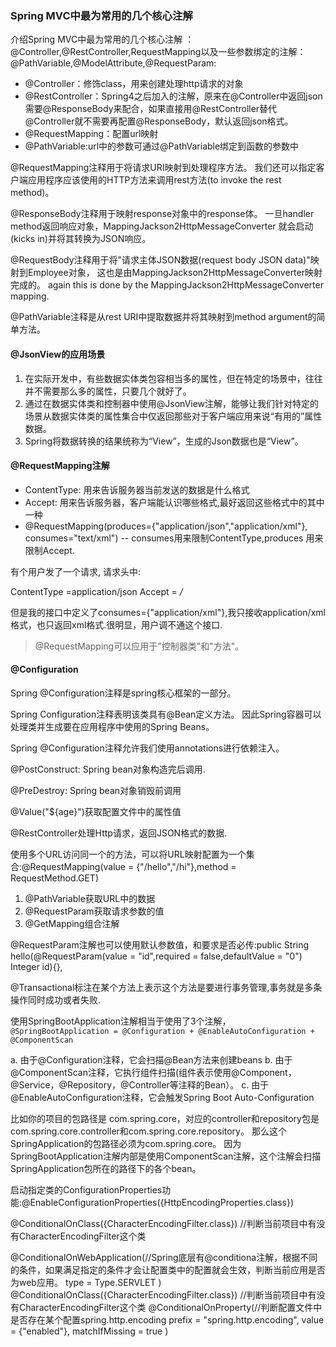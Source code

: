 ### Spring MVC中最为常用的几个核心注解

介绍Spring MVC中最为常用的几个核心注解
：@Controller,@RestController,RequestMapping以及一些参数绑定的注解：@PathVariable,@ModelAttribute,@RequestParam:

* @Controller：修饰class，用来创建处理http请求的对象
* @RestController：Spring4之后加入的注解，原来在@Controller中返回json需要@ResponseBody来配合，如果直接用@RestController替代@Controller就不需要再配置@ResponseBody，默认返回json格式。
* @RequestMapping：配置url映射
* @PathVariable:url中的参数可通过@PathVariable绑定到函数的参数中

@RequestMapping注释用于将请求URI映射到处理程序方法。
我们还可以指定客户端应用程序应该使用的HTTP方法来调用rest方法(to invoke the rest method)。

@ResponseBody注释用于映射response对象中的response体。
一旦handler method返回响应对象，MappingJackson2HttpMessageConverter
就会启动(kicks in)并将其转换为JSON响应。

@RequestBody注释用于将"请求主体JSON数据(request body JSON data)"映射到Employee对象，
这也是由MappingJackson2HttpMessageConverter映射完成的。
again this is done by the MappingJackson2HttpMessageConverter mapping.

@PathVariable注释是从rest URI中提取数据并将其映射到method argument的简单方法。

#### @JsonView的应用场景

1. 在实际开发中，有些数据实体类包容相当多的属性，但在特定的场景中，往往并不需要那么多的属性，只要几个就好了。
2. 通过在数据实体类和控制器中使用@JsonView注解，能够让我们针对特定的场景从数据实体类的属性集合中仅返回那些对于客户端应用来说“有用的”属性数据。
3. Spring将数据转换的结果统称为“View”，生成的Json数据也是“View”。

#### @RequestMapping注解

* ContentType: 用来告诉服务器当前发送的数据是什么格式 
* Accept: 用来告诉服务器，客户端能认识哪些格式,最好返回这些格式中的其中一种 
* @RequestMapping(produces={"application/json","application/xml"}, consumes="text/xml") -- consumes用来限制ContentType,produces 用来限制Accept.

有个用户发了一个请求, 请求头中:

ContentType =application/json 
Accept      =  */*  

但是我的接口中定义了consumes={"application/xml"},我只接收application/xml 格式，也只返回xml格式.很明显，用户调不通这个接口.

>@RequestMapping可以应用于"控制器类"和"方法"。 

#### @Configuration

Spring @Configuration注释是spring核心框架的一部分。 

Spring Configuration注释表明该类具有@Bean定义方法。
因此Spring容器可以处理类并生成要在应用程序中使用的Spring Beans。

Spring @Configuration注释允许我们使用annotations进行依赖注入。 

@PostConstruct: Spring bean对象构造完后调用.

@PreDestroy: Spring bean对象销毁前调用

@Value("${age}")获取配置文件中的属性值

@RestController处理Http请求，返回JSON格式的数据.

使用多个URL访问同一个的方法，可以将URL映射配置为一个集合:@RequestMapping(value = {"/hello","/hi"},method = RequestMethod.GET)

1. @PathVariable获取URL中的数据
2. @RequestParam获取请求参数的值
3. @GetMapping组合注解

@RequestParam注解也可以使用默认参数值，和要求是否必传:public String hello(@RequestParam(value = "id",required = false,defaultValue = "0") Integer id){},

@Transactional标注在某个方法上表示这个方法是要进行事务管理,事务就是多条操作同时成功或者失败.

使用SpringBootApplication注解相当于使用了3个注解，`@SpringBootApplication = @Configuration + @EnableAutoConfiguration + @ComponentScan`

a. 由于@Configuration注释，它会扫描@Bean方法来创建beans
    b. 由于@ComponentScan注释，它执行组件扫描(组件表示使用@Component，@Service，@Repository，@Controller等注释的Bean）。
    c. 由于@EnableAutoConfiguration注释，它会触发Spring Boot Auto-Configuration

比如你的项目的包路径是 com.spring.core，对应的controller和repository包是 com.spring.core.controller和com.spring.core.repository。 那么这个SpringApplication的包路径必须为com.spring.core。 因为SpringBootApplication注解内部是使用ComponentScan注解，这个注解会扫描SpringApplication包所在的路径下的各个bean。

启动指定类的ConfigurationProperties功能:@EnableConfigurationProperties({HttpEncodingProperties.class})

@ConditionalOnClass({CharacterEncodingFilter.class})
//判断当前项目中有没有CharacterEncodingFilter这个类

@ConditionalOnWebApplication(//Spring底层有@conditiona注解，根据不同的条件，如果满足指定的条件才会让配置类中的配置就会生效，判断当前应用是否为web应用。
    type = Type.SERVLET
)
@ConditionalOnClass({CharacterEncodingFilter.class})
//判断当前项目中有没有CharacterEncodingFilter这个类
@ConditionalOnProperty(//判断配置文件中是否存在某个配置spring.http.encoding
    prefix = "spring.http.encoding",
    value = {"enabled"},
    matchIfMissing = true
)

